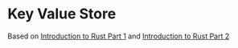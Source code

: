 # Key Value Store

Based on [Introduction to Rust Part 1](https://www.youtube.com/watch?v=WnWGO-tLtLA) and [Introduction to Rust Part 2](https://www.youtube.com/watch?v=lLWchWTUFOQ)
